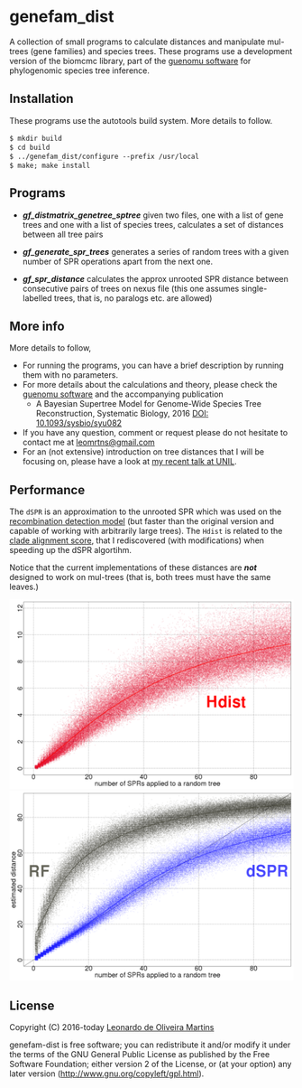 # genefam_dist

A collection of small programs to calculate distances and manipulate mul-trees (gene families) and species trees. These programs use a
development version of the biomcmc library, part of the [guenomu software](https://bitbucket.org/leomrtns/guenomu/) for
phylogenomic species tree inference.

## Installation
These programs use the autotools build system. More details to follow.

```
$ mkdir build
$ cd build
$ ../genefam_dist/configure --prefix /usr/local
$ make; make install
```

## Programs

- ***gf_distmatrix_genetree_sptree*** given two files, one with a list of gene trees and one with a list of species trees,
  calculates a set of distances between all tree pairs

- ***gf_generate_spr_trees*** generates a series of random trees with a given number of SPR operations apart from the next
  one.

- ***gf_spr_distance*** calculates the approx unrooted SPR distance between consecutive pairs of trees on nexus file
  (this one assumes single-labelled trees, that is, no paralogs etc. are allowed)


## More info
More details to follow, 
- For running the programs, you can have a brief description by running them with no parameters.
- For more details about the calculations and theory, please check the [guenomu software](https://bitbucket.org/leomrtns/guenomu/) and the accompanying publication
  - A Bayesian Supertree Model for Genome-Wide Species Tree Reconstruction, Systematic Biology, 2016 [DOI: 10.1093/sysbio/syu082](http://dx.doi.org/10.1093/sysbio/syu082)
- If you have any question, comment or request please do not hesitate to contact me at leomrtns@gmail.com
- For an (not extensive) introduction on tree distances that I will be focusing on, please have a look at [my recent talk at UNIL](http://www.slideshare.net/leomrtns/comparing-phylogenetic-trees-20160616).

## Performance
The `dSPR` is an approximation to the unrooted SPR which was used on the [recombination detection model](http://www.plosone.org/article/info%3Adoi%2F10.1371%2Fjournal.pone.0002651)
(but faster than the original version and capable of working with arbitrarily large trees). 
The `Hdist` is related to the [clade alignment score](http://bioinformatics.oxfordjournals.org/content/22/1/117), that I rediscovered (with modifications) when speeding up the 
dSPR algortihm.

Notice that the current implementations of these distances are ***not*** designed to work on mul-trees (that is, both
trees must have the same leaves.)

![](docs/performance_hdist.png)
![](docs/performance_spr_rf.png)

## License 
Copyright (C) 2016-today  [Leonardo de Oliveira Martins](https://github.com/leomrtns)

genefam-dist is free software; you can redistribute it and/or modify it under the terms of the GNU General Public
License as published by the Free Software Foundation; either version 2 of the License, or (at your option) any later
version (http://www.gnu.org/copyleft/gpl.html).

